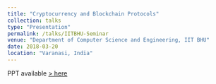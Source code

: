 ```yaml
---
title: "Cryptocurrency and Blockchain Protocols"
collection: talks
type: "Presentation"
permalink: /talks/IITBHU-Seminar
venue: "Department of Computer Science and Engineering, IIT BHU"
date: 2018-03-20
location: "Varanasi, India"
---
```

PPT available [> here](https://github.com/mayank0403/mayank0403.github.io/files/IITBHU-Seminar.pdf)
